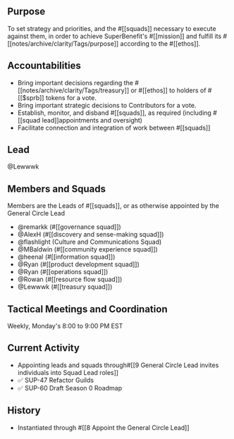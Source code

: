 ## Purpose
To set strategy and priorities, and the #[[squads]] necessary to execute against them, in order to achieve SuperBenefit's #[[mission]] and fulfill its #[[notes/archive/clarity/Tags/purpose]] according to the #[[ethos]].
## Accountabilities
- Bring important decisions regarding the #[[notes/archive/clarity/Tags/treasury]] or #[[ethos]] to holders of #[[$sprb]] tokens for a vote.
- Bring important strategic decisions to Contributors for a vote.
- Establish, monitor, and disband #[[squads]], as required (including #[[squad lead]]appointments and oversight)
- Facilitate connection and integration of work between #[[squads]] 

## Lead
@Lewwwk 
## Members and Squads
Members are the Leads of #[[squads]], or as otherwise appointed by the General Circle Lead
- @remarkk (#[[governance squad]])
- @AlexH (#[[discovery and sense-making squad]]) 
- @flashlight (Culture and Communications Squad)
- @MBaldwin (#[[community experience squad]])
- @heenal (#[[information squad]])
- @Ryan  (#[[product development squad]]) 
- @Ryan  (#[[operations squad]])
- @Rowan  (#[[resource flow squad]])
- @Lewwwk (#[[treasury squad]]) 

## Tactical Meetings and Coordination
Weekly, Monday's 8:00 to 9:00 PM EST
## Current Activity
- Appointing leads and squads through#[[9 General Circle Lead invites individuals into Squad Lead roles]] 
- ✅ SUP-47 Refactor Guilds
- ✅ SUP-60 Draft Season 0 Roadmap

## History
- Instantiated through #[[8 Appoint the General Circle Lead]] 
